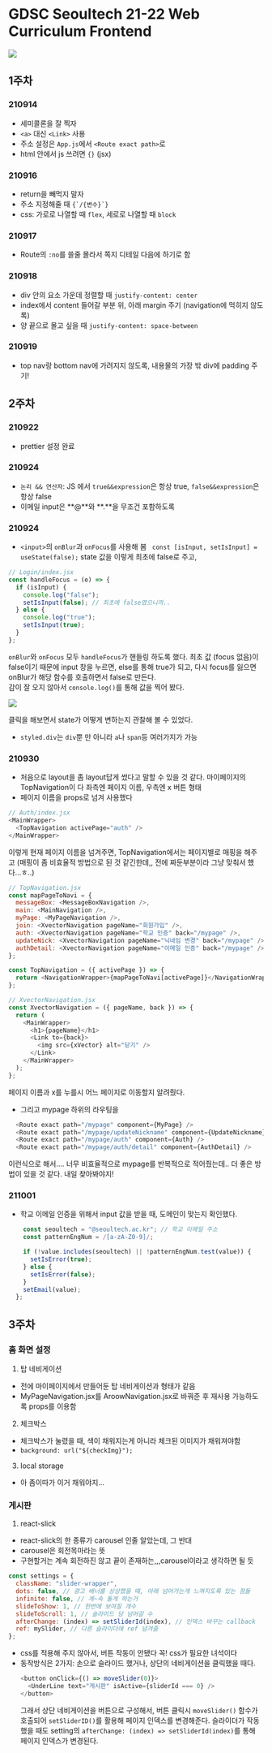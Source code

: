 # GDSC Seoultech 21-22 Web Curriculum Frontend

<img src="https://img.shields.io/badge/React-61DAFB?style=for-the-badge&logo=React&logoColor=white">

## 1주차

### 210914

- 세미콜론을 잘 찍자
- `<a>` 대신 `<Link>` 사용
- 주소 설정은 `App.js`에서 `<Route exact path>`로
- html 안에서 js 쓰려면 `{}` (jsx)

### 210916

- return을 빼먹지 말자
- 주소 지정해줄 때 `` {`/{변수}`} ``
- css: 가로로 나열할 때 `flex`, 세로로 나열할 때 `block`

### 210917

- Route의 `:no`를 쓸줄 몰라서 쪽지 디테일 다음에 하기로 함

### 210918

- div 안의 요소 가운데 정렬할 때 `justify-content: center`
- index에서 content 들어갈 부분 위, 아래 margin 주기 (navigation에 먹히지 않도록)
- 양 끝으로 몰고 싶을 때 `justify-content: space-between`

### 210919

- top nav랑 bottom nav에 가려지지 않도록, 내용물의 가장 밖 div에 padding 주기!

## 2주차

### 210922

- prettier 설정 완료

### 210924

- `논리 && 연산자`: JS 에서 `true&&expression`은 항상 true, `false&&expression`은 항상 false
- 이메일 input은 **\@**와 **\.**을 무조건 포함하도록

### 210924

- `<input>`의 `onBlur`과 `onFocus`를 사용해 봄
  ` const [isInput, setIsInput] = useState(false);` state 값을 이렇게 최초에 false로 주고,

```javascript
// Login/index.jsx
const handleFocus = (e) => {
  if (isInput) {
    console.log("false");
    setIsInput(false); // 최초에 false였으니까..
  } else {
    console.log("true");
    setIsInput(true);
  }
};
```

`onBlur`와 `onFocus` 모두 `handleFocus`가 핸들링 하도록 했다. 최초 값 (focus 없음)이 false이기 때문에 input 창을 누르면, else를 통해 true가 되고, 다시 focus를 잃으면 onBlur가 해당 함수를 호출하면서 false로 만든다.  
 감이 잘 오지 않아서 `console.log()`를 통해 값을 찍어 봤다.

![](https://images.velog.io/images/twinklesu914/post/6731ada8-4a0f-4ef4-99c4-c3d06305fea5/image.png)

클릭을 해보면서 state가 어떻게 변하는지 관찰해 볼 수 있었다.

- `styled.div`는 `div`뿐 만 아니라 `a`나 `span`등 여러가지가 가능

### 210930

- 처음으로 layout을 좀 layout답게 썼다고 말할 수 있을 것 같다. 마이페이지의 TopNavigation이 다 좌측엔 페이지 이름, 우측엔 x 버튼 형태
- 페이지 이름을 props로 넘겨 사용했다

```javascript
// Auth/index.jsx
<MainWrapper>
  <TopNavigation activePage="auth" />
</MainWrapper>
```

이렇게 현재 페이지 이름을 넘겨주면, TopNavigation에서는 페이지별로 매핑을 해주고 (매핑이 좀 비효율적 방법으로 된 것 같긴한데,, 전에 짜둔부분이라 그냥 맞춰서 했다...ㅎ..)

```javascript
// TopNavigation.jsx
const mapPageToNavi = {
  messageBox: <MessageBoxNavigation />,
  main: <MainNavigation />,
  myPage: <MyPageNavigation />,
  join: <XvectorNavigation pageName="회원가입" />,
  auth: <XvectorNavigation pageName="학교 인증" back="/mypage" />,
  updateNick: <XvectorNavigation pageName="닉네임 변경" back="/mypage" />,
  authDetail: <XvectorNavigation pageName="이메일 인증" back="/mypage" />,
};

const TopNavigation = ({ activePage }) => {
  return <NavigationWrapper>{mapPageToNavi[activePage]}</NavigationWrapper>;
};
```

```javascript
// XvectorNavigation.jsx
const XvectorNavigation = ({ pageName, back }) => {
  return (
    <MainWrapper>
      <h1>{pageName}</h1>
      <Link to={back}>
        <img src={xVector} alt="닫기" />
      </Link>
    </MainWrapper>
  );
};
```

페이지 이름과 x를 누를시 어느 페이지로 이동할지 알려줬다.

- 그리고 mypage 하위의 라우팅을

```javascript
  <Route exact path="/mypage" component={MyPage} />
  <Route exact path="/mypage/updateNickname" component={UpdateNickname} />
  <Route exact path="/mypage/auth" component={Auth} />
  <Route exact path="/mypage/auth/detail" component={AuthDetail} />
```

이런식으로 해서.... 너무 비효율적으로 mypage를 반복적으로 적어줬는데.. 더 좋은 방법이 있을 것 같다. 내일 찾아봐야지!

### 211001

- 학교 이메일 인증을 위해서 input 값을 받을 때, 도메인이 맞는지 확인했다.

```javascript
    const seoultech = "@seoultech.ac.kr"; // 학교 이메일 주소
    const patternEngNum = /[a-zA-Z0-9]/;

    if (!value.includes(seoultech) || !patternEngNum.test(value)) {
      setIsError(true);
    } else {
      setIsError(false);
    }
    setEmail(value);
  };
```

## 3주차

### 홈 화면 설정

1. 탑 네비게이션

- 전에 마이페이지에서 만들어둔 탑 네비게이션과 형태가 같음
- MyPageNavigation.jsx를 AroowNavigation.jsx로 바꿔준 후 재사용 가능하도록 props를 이용함

2. 체크박스

- 체크박스가 눌렸을 때, 색이 채워지는게 아니라 체크된 이미지가 채워져야함
- `background: url("${checkImg}");`

3. local storage

- 아 좀이따가 이거 채워야지...

### 게시판

1. react-slick

- react-slick의 한 종류가 carousel 인줄 알았는데, 그 반대
- carousel은 회전목마라는 뜻
- 구현할거는 계속 회전하진 않고 끝이 존재하는,,,carousel이라고 생각하면 될 듯

```javascript
const settings = {
  className: "slider-wrapper",
  dots: false, // 광고 배너를 상상했을 때, 아래 넘어가는게 느껴지도록 있는 점들
  infinite: false, // 계~속 돌게 하는거
  slideToShow: 1, // 한번에 보여질 개수
  slideToScroll: 1, // 슬라이드 당 넘어갈 수
  afterChange: (index) => setSliderId(index), // 인덱스 바꾸는 callback
  ref: mySlider, // 다른 슬라이더에 ref 넘겨줌
};
```

- css를 적용해 주지 않아서, 버튼 작동이 안됐다 꼭! css가 필요한 녀석이다
- 동작방식은 2가지: 손으로 슬라이드 했거나, 상단의 네비게이션을 클릭했을 때다.
  ```javascript
  <button onClick={() => moveSlider(0)}>
    <UnderLine text="게시판" isActive={sliderId === 0} />
  </button>
  ```
  그래서 상단 네비게이션을 버튼으로 구성해서, 버튼 클릭시 `moveSlider()` 함수가 호출되어 `setSliderID()`를 활용해 페이지 인덱스를 변경해준다.
  슬라이더가 작동했을 때도 setting의 `afterChange: (index) => setSliderId(index)`를 통해 페이지 인덱스가 변경된다.
